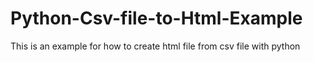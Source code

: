 # Python-Csv-file-to-Html-Example
This is an example for how to create html file from csv file with python
